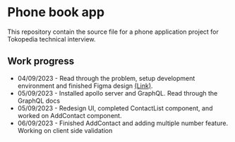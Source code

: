 # Phone book app

This repository contain the source file for a phone application project for Tokopedia technical interview.

## Work progress
- 04/09/2023 - Read through the problem, setup development environment and finished Figma design [(Link)](https://www.figma.com/file/vh2f3Rm6dr5TzVuK8gRjzv/Untitled?type=design&node-id=0%3A1&mode=design&t=yfhlskYjPseufGcl-1).
- 05/09/2023 - Installed apollo server and GraphQL. Read through the GraphQL docs
- 05/09/2023 - Redesign UI, completed ContactList component, and worked on AddContact component.
- 06/09/2023 - Finished AddContact and adding multiple number feature. Working on client side validation